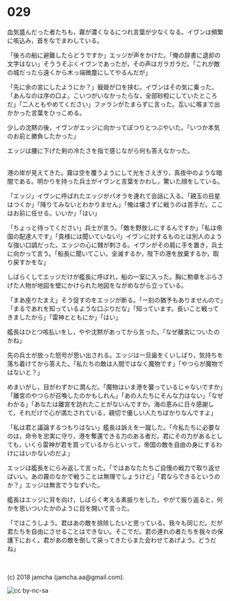 

# 029

血気盛んだった者たちも，霧が濃くなるにつれ言葉が少なくなる。イヴンは頻繁に咳込み，首をなでまわしている。  

「後ろの船に避難したらどうですか」エッジが声をかけた。「俺の辞書に退却の文字はない」そううそぶくイヴンであったが，その声はガラガラだ。「これが敵の城だったら遠くから木っ端微塵にしてやるんだが」  

「先に余の宮にしたようにか？」寵姫が口を挟む。イヴンはその気に乗った。「あんなのは序の口よ。こいつがいなかったらな，全部砂粒にしていたところだ」「二人ともやめてください」ファランがたまらずに言った。互いに喉まで出かかった言葉をひっこめる。  

少しの沈黙の後，イヴンがエッジに向かってぽつりとつぶやいた。「いつか本気のお前と勝負したかった」  

エッジは腰に下げた剣の冷たさを指で感じながら何も答えなかった。  

<br>  
港の岸が見えてきた。霧は空を覆うようにして光をさえぎり，真夜中のような暗闇である。明かりを持った兵士がイヴンと言葉をかわし，驚いた顔をしている。  

「エッジ」イヴンに呼ばれたエッジがパオラを連れて会話に入る。「親玉の目星はつくか」「降りてみないとわかりません」「俺は壊さずに戦うのは苦手だ。ここはお前に任せる。いいか」「はい」  

「ちょっと待ってください」兵士が言う。「敵を野放しにするんですか」「私は帝国の配達人です」「貴様には聞いていない!」イヴンに対するものとは別人のような強い口調だった。エッジの心に棘が刺さる。イヴンがその肩に手を置き，兵士に向かって言う。「船長に聞いてこい。全滅するか，陛下の港を放棄するか，取り戻すかをな」  

しばらくしてエッジだけが艦長に呼ばれ，船の一室に入った。胸に勲章をぶらさげた人物が地図を壁にかけられた地図をながめながら立っている。  

「まあ座りたまえ」そう促すのをエッジが断る。「一刻の猶予もありませんので」「まるであれを知っているような口ぶりだな」「知っています。長いこと戦ってきましたから」「雷神とともにか」「はい」  

艦長はひとつ咳払いをし，やや沈黙があってから言った。「なぜ離宮についたのかね」  

先の兵士が放った怒号が思い出される。エッジは一旦歯をくいしばり，気持ちを落ち着けてから答えた。「私たちの敵は人間ではなく魔物です」「やつらが魔物ではないと？」  

めまいがし，目がわずかに潤んだ。「魔物はいま港を襲っているじゃないですか」「離宮のやつらが召喚したのかもしれん」「あの人たちにそんな力はない」「なぜわかる」「あなたは離宮を訪れたことがないんですか。海の恵みに日々感謝して，それだけで心が満たされている，親切で優しい人たちばかりなんですよ」  

「私は君と議論するつもりはない」艦長は訴えを一蹴した。「今私たちに必要なのは，命令を忠実に守り，港を奪還できる力のある者だ。君にその力があるとしても，いくら雷神が君を買っているからといって，帝国の敵を自由の身にするわけにはいかないのだよ」  

エッジは艦長をにらみ返して言った。「ではあなたたちご自慢の戦力で取り返せばいい。あの霧のなかで戦うことは無理でしょうけど」「君ならできるというのか？」エッジは無言でうなずいた。  

艦長はエッジに背を向け，しばらく考える素振りをした。やがて振り返ると，何かを思いついたかのように目を開いて言った。  

「ではこうしよう。君はあの敵を排除したいと思っている。我々も同じだ。だが君たちを自由にさせることはできない。そこでだ。君の連れの者たちを我々の保護下におく。君があの敵を倒して戻ってきたらまた会わせてあげよう。どうだね」  

<br>  
<br>  
(c) 2018 jamcha (jamcha.aa@gmail.com).  

![cc by-nc-sa](https://i.creativecommons.org/l/by-nc-sa/4.0/88x31.png)  

